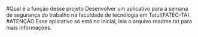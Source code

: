 #Qual é a função desse projeto
Desenvolver um aplicativo para a semana de segurança do trabalho na faculdade de tecnologia em Tatuí(FATEC-TA).
#ATENÇÃO
Esse aplicativo só está no inicial, leia o arquivo readme.txt para mais informações.